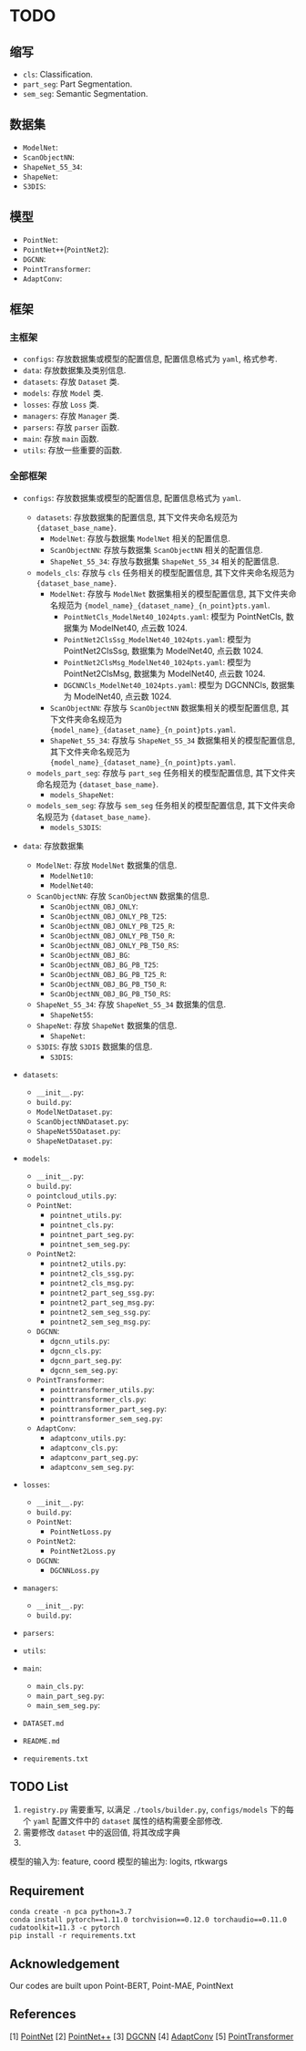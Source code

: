 # TODO

## 缩写

- `cls`: Classification.
- `part_seg`: Part Segmentation.
- `sem_seg`: Semantic Segmentation.

## 数据集

- `ModelNet`:
- `ScanObjectNN`:
- `ShapeNet_55_34`:
- `ShapeNet`:
- `S3DIS`:

## 模型

- `PointNet`: 
- `PointNet++`(`PointNet2`):
- `DGCNN`:
- `PointTransformer`:
- `AdaptConv`:

## 框架

### 主框架

- `configs`: 存放数据集或模型的配置信息, 配置信息格式为 `yaml`, 格式参考.
- `data`: 存放数据集及类别信息.
- `datasets`: 存放 `Dataset` 类.
- `models`: 存放 `Model` 类.
- `losses`: 存放 `Loss` 类.
- `managers`: 存放 `Manager` 类.
- `parsers`: 存放 `parser` 函数.
- `main`: 存放 `main` 函数.
- `utils`: 存放一些重要的函数.

### 全部框架

- `configs`: 存放数据集或模型的配置信息, 配置信息格式为 `yaml`.
  - `datasets`: 存放数据集的配置信息, 其下文件夹命名规范为 `{dataset_base_name}`.
    - `ModelNet`: 存放与数据集 `ModelNet` 相关的配置信息.
    - `ScanObjectNN`: 存放与数据集 `ScanObjectNN` 相关的配置信息.
    - `ShapeNet_55_34`: 存放与数据集 `ShapeNet_55_34` 相关的配置信息.
  - `models_cls`: 存放与 `cls` 任务相关的模型配置信息, 其下文件夹命名规范为 `{dataset_base_name}`.
    - `ModelNet`: 存放与 `ModelNet` 数据集相关的模型配置信息, 其下文件夹命名规范为 `{model_name}_{dataset_name}_{n_point}pts.yaml`.
      - `PointNetCls_ModelNet40_1024pts.yaml`: 模型为 PointNetCls, 数据集为 ModelNet40, 点云数 1024.
      - `PointNet2ClsSsg_ModelNet40_1024pts.yaml`: 模型为 PointNet2ClsSsg, 数据集为 ModelNet40, 点云数 1024.
      - `PointNet2ClsMsg_ModelNet40_1024pts.yaml`: 模型为 PointNet2ClsMsg, 数据集为 ModelNet40, 点云数 1024.
      - `DGCNNCls_ModelNet40_1024pts.yaml`: 模型为 DGCNNCls, 数据集为 ModelNet40, 点云数 1024.
    - `ScanObjectNN`: 存放与 `ScanObjectNN` 数据集相关的模型配置信息, 其下文件夹命名规范为 `{model_name}_{dataset_name}_{n_point}pts.yaml`.
    - `ShapeNet_55_34`: 存放与 `ShapeNet_55_34` 数据集相关的模型配置信息, 其下文件夹命名规范为 `{model_name}_{dataset_name}_{n_point}pts.yaml`.
  - `models_part_seg`: 存放与 `part_seg` 任务相关的模型配置信息, 其下文件夹命名规范为 `{dataset_base_name}`.
    - `models_ShapeNet`:
  - `models_sem_seg`: 存放与 `sem_seg` 任务相关的模型配置信息, 其下文件夹命名规范为 `{dataset_base_name}`.
    - `models_S3DIS`:
- `data`: 存放数据集
  - `ModelNet`: 存放 `ModelNet` 数据集的信息.
    - `ModelNet10`:
    - `ModelNet40`:
  - `ScanObjectNN`: 存放 `ScanObjectNN` 数据集的信息.
    - `ScanObjectNN_OBJ_ONLY`:
    - `ScanObjectNN_OBJ_ONLY_PB_T25`:
    - `ScanObjectNN_OBJ_ONLY_PB_T25_R`:
    - `ScanObjectNN_OBJ_ONLY_PB_T50_R`:
    - `ScanObjectNN_OBJ_ONLY_PB_T50_RS`:
    - `ScanObjectNN_OBJ_BG`:
    - `ScanObjectNN_OBJ_BG_PB_T25`:
    - `ScanObjectNN_OBJ_BG_PB_T25_R`:
    - `ScanObjectNN_OBJ_BG_PB_T50_R`:
    - `ScanObjectNN_OBJ_BG_PB_T50_RS`:
  - `ShapeNet_55_34`: 存放 `ShapeNet_55_34` 数据集的信息.
    - `ShapeNet55`:
  - `ShapeNet`: 存放 `ShapeNet` 数据集的信息.
    - `ShapeNet`:
  - `S3DIS`: 存放 `S3DIS` 数据集的信息.
    - `S3DIS`:
- `datasets`:
  - `__init__.py`:
  - `build.py`:
  - `ModelNetDataset.py`:
  - `ScanObjectNNDataset.py`:
  - `ShapeNet55Dataset.py`:
  - `ShapeNetDataset.py`:
- `models`:
  - `__init__.py`:
  - `build.py`:
  - `pointcloud_utils.py`:
  - `PointNet`:
    - `pointnet_utils.py`:
    - `pointnet_cls.py`:
    - `pointnet_part_seg.py`:
    - `pointnet_sem_seg.py`:
  - `PointNet2`:
    - `pointnet2_utils.py`:
    - `pointnet2_cls_ssg.py`:
    - `pointnet2_cls_msg.py`:
    - `pointnet2_part_seg_ssg.py`:
    - `pointnet2_part_seg_msg.py`:
    - `pointnet2_sem_seg_ssg.py`:
    - `pointnet2_sem_seg_msg.py`:
  - `DGCNN`:
    - `dgcnn_utils.py`:
    - `dgcnn_cls.py`:
    - `dgcnn_part_seg.py`:
    - `dgcnn_sem_seg.py`:
  - `PointTransformer`:
    - `pointtransformer_utils.py`:
    - `pointtransformer_cls.py`:
    - `pointtransformer_part_seg.py`:
    - `pointtransformer_sem_seg.py`:
  - `AdaptConv`:
    - `adaptconv_utils.py`:
    - `adaptconv_cls.py`:
    - `adaptconv_part_seg.py`:
    - `adaptconv_sem_seg.py`:
- `losses`:
  - `__init__.py`:
  - `build.py`:
  - `PointNet`:
    - `PointNetLoss.py`
  - `PointNet2`:
    - `PointNet2Loss.py`
  - `DGCNN`:
    - `DGCNNLoss.py`
- `managers`:
  - `__init__.py`:
  - `build.py`:
- `parsers`:
  
- `utils`:
- `main`:
  - `main_cls.py`:
  - `main_part_seg.py`:
  - `main_sem_seg.py`:
- `DATASET.md`
- `README.md`
- `requirements.txt`

<!-- ## Yaml Formatter

```bash
python ./yaml_formatter.py
``` -->

## TODO List

1. `registry.py` 需要重写, 以满足 `./tools/builder.py`, `configs/models` 下的每个 `yaml` 配置文件中的 `dataset` 属性的结构需要全部修改.
2. 需要修改 `dataset` 中的返回值, 将其改成字典
3. 

模型的输入为: feature, coord
模型的输出为: logits, rtkwargs


## Requirement

```
conda create -n pca python=3.7
conda install pytorch==1.11.0 torchvision==0.12.0 torchaudio==0.11.0 cudatoolkit=11.3 -c pytorch
pip install -r requirements.txt
```

## Acknowledgement

Our codes are built upon Point-BERT, Point-MAE, PointNext

## References

[1] [PointNet](https://arxiv.org/abs/1612.00593)
[2] [PointNet++](https://arxiv.org/abs/1706.02413)
[3] [DGCNN](https://arxiv.org/abs/1801.07829)
[4] [AdaptConv](https://arxiv.org/abs/2108.08035)
[5] [PointTransformer](https://arxiv.org/abs/2012.09164)